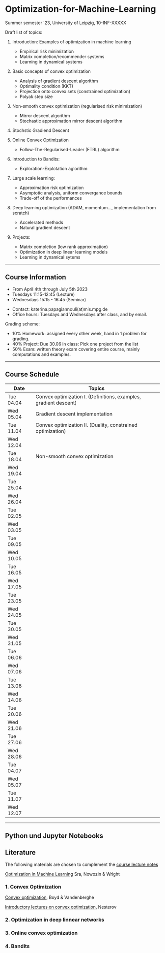 # Optimization-for-Machine-Learning
Summer semester '23, University of Leipzig, 10-INF-XXXXX

Draft list of topics:
1. Introduction: Examples of optimization in machine learning
   - Empirical risk minimization
   - Matrix completion/recommender systems
   - Learning in dynamical systems

1.  Basic concepts of convex optimization

    - Analysis of gradient descent algorithm 
    - Optimality condition (KKT)
    - Projection onto convex sets (constrained optimization)
    - Polyak step size


2.  Non-smooth convex optimization (regularised risk minimization)

    -   Mirror descent algorithm 
    -   Stochastic approximation mirror descent algorithm
  
3.  Stochstic Gradiend Descent

5.  Online Convex Optimization
    - Follow-The-Regularised-Leader (FTRL) algorithm

6.  Introduction to Bandits:
    - Exploration-Explotation aglorithm

7.  Large scale learning:
    - Approximation risk optimization
    - Asymptotic analysis, uniform convergance bounds
    - Trade-off of the performances
  

8.  Deep learning optimization (ADAM, momentum..., implementation from
    scratch)

    -  Accelerated methods
    -  Natural gradient descent

9.  Projects: 
    - Matrix completion (low rank approximation)
    - Optimization in deep linear learning models 
    - Learning in dynamical sytems
<!--Goals:-->
<!--- Understand the definitions of standard data science terms, and the associated mathematical terms-->
<!--- Understand the proofs of how commonly used techniques in data science work-->
<!--- Implement the algorithms and examples with a computer program-->
<!--- Investigate the math behind your favorite topic in data science-->

<!--We first cover two introductory topics-->
<!--1. Linear algebra-->
  <!--- Subspaces-->
  <!--- Orthogonality-->
  <!--- The pseudo-inverse-->
  <!--- the singular value decomposition-->
<!--2. Probability Theory-->

<!--We then proceed with the following four themes commonly seen in data science-->

<!--3. Network analysis-->
  <!--- Graphs and the Laplace matrix-->
  <!--- The spectrum of a graph-->
  <!--- Markov processes in networks-->
  <!--- Centrality measures-->
<!--4. Machine learning-->
  <!--- Data, models, and learning-->
  <!--- Regeression in statistical models-->
  <!--- Principal component analysis (method for dimension reduction)-->
  <!--- Support vector machines (binary classification method)-->
<!--5. Topological data analysis-->
  <!--- Simplicial complexes and homology-->
<!--6. Matrices and tensors-->
  <!--- Low rank matrices and tensors-->
---

## Course Information 
- From April 4th through July 5th 2023
- Tuesdays 11:15-12:45 (Lecture)
- Wednesdays 15:15 - 16:45 (Seminar)
<!--- SG 2-14-->

- Contact: katerina.papagiannouli(at)mis.mpg.de
- Office hours: Tuesdays and Wednesdays after class, and by email.

Grading scheme:
- 10% Homework: assigned every other week, hand in 1 problem for grading.
- 40% Project: Due 30.06 in class: Pick one project from the list
- 50% Exam: written theory exam covering entire course, mainly computations and examples.

---
## Course Schedule
| Date      | Topics                                                           |
|-----------|------------------------------------------------------------------|
| Tue 04.04 | Convex optimization I. (Definitions, examples, gradient descent) |
| Wed 05.04 | Gradient descent implementation                                  |
| Tue 11.04 | Convex optimization II.  (Duality, constrained optimization)     |
| Wed 12.04 |                                                                  |
| Tue 18.04 | Non-smooth convex optimization                                   |
| Wed 19.04 |                                                                  |
| Tue 25.04 |                                                                  |
| Wed 26.04 |                                                                  |
| Tue 02.05 |                                                                  |
| Wed 03.05 |                                                                  |
| Tue 09.05 |                                                                  |
| Wed 10.05 |                                                                  |
| Tue 16.05 |                                                                  |
| Wed 17.05 |                                                                  |
| Tue 23.05 |                                                                  |
| Wed 24.05 |                                                                  |
| Tue 30.05 |                                                                  |
| Wed 31.05 |                                                                  |
| Tue 06.06 |                                                                  |
| Wed 07.06 |                                                                  |
| Tue 13.06 |                                                                  |
| Wed 14.06 |                                                                  |
| Tue 20.06 |                                                                  |
| Wed 21.06 |                                                                  |
| Tue 27.06 |                                                                  |
| Wed 28.06 |                                                                  |
| Tue 04.07 |                                                                  |
| Wed 05.07 |                                                                  |
| Tue 11.07 |                                                                  |
| Wed 12.07 |                                                                  |

---

## Python und Jupyter Notebooks

<!-- This repository contains the [Jupyter Notebooks](https://github.com/skfairchild/MathData-Winter22-23) from the class.

In order to use the notebooks:

* Download the notebooks (Click on the green `Code` Button or download as Zip File or use a Git Client such as [Github Desktop](https://desktop.github.com) oder [Sublime](https://www.sublimemerge.com)).
* Download the newest version of Juila [here](https://julialang.org/downloads/).
* Start Juila.
* Enter the package manager by putting in `]` in the package manager.
* `add IJulia`
* Leave the package manager with a backspace.
* `using IJulia` 
* `notebook()` 

Then a browser window should open, in which the local saved notebooks can be opened.D

Other material from the [Julia Academy](https://github.com/JuliaAcademy):

* [Introduction to Julia](https://github.com/JuliaAcademy/Introduction-to-Julia)

* [Data Science](https://github.com/JuliaAcademy/DataScience)

* [Foundations of Machine Learning](https://github.com/JuliaAcademy/Foundations-of-Machine-Learning)

* [Data Frames](https://github.com/JuliaAcademy/DataFrames)

--- -->

## Literature
The following materials are chosen to complement the [course lecture
notes](https://raw.githubusercontent.com/KarinaPapayia/Optimization-for-Machine-Learning/main/OML.pdf)

[Optimization in Machine Learning]() Sra, Nowozin & Wright

### 1. Convex Optimization

[Convex optimization](https://web.stanford.edu/~boyd/cvxbook), Boyd & Vandenberghe

[Introductory lectures on convex optimization](), Nesterov

### 2. Optimization in deep linnear networks

### 3. Online convex optimization


### 4. Bandits
